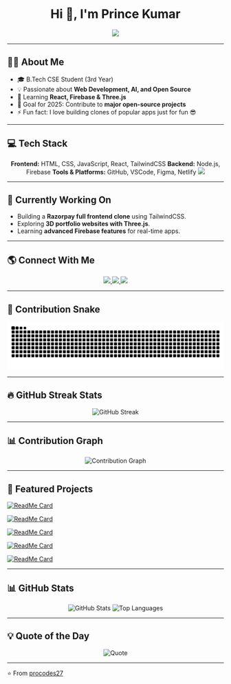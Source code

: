 <!-- Profile README for procodes27 -->

<h1 align="center">Hi 👋, I'm Prince Kumar</h1>
<p align="center">
  <img src="https://readme-typing-svg.herokuapp.com?color=00FF00&size=25&center=true&vCenter=true&width=500&lines=Hello+World!;I+am+Prince+Kumar;Welcome+to+my+GitHub+profile;Full+Stack+Developer+🚀;Open+Source+Enthusiast" />
</p>

---

## 👨‍💻 About Me  
- 🎓 B.Tech CSE Student (3rd Year)  
- 💡 Passionate about **Web Development, AI, and Open Source**   
- 🌱 Learning **React, Firebase & Three.js**  
- 🎯 Goal for 2025: Contribute to **major open-source projects**  
- ⚡ Fun fact: I love building clones of popular apps just for fun 😎  

---

## 💻 Tech Stack
<p align="center">
  <b>Frontend:</b> HTML, CSS, JavaScript, React, TailwindCSS  
  <b>Backend:</b> Node.js, Firebase  
  <b>Tools & Platforms:</b> GitHub, VSCode, Figma, Netlify  
  <img src="https://skillicons.dev/icons?i=html,css,js,react,tailwind,threejs,firebase,github,vscode" />
</p>

---

## 🔭 Currently Working On
- Building a **Razorpay full frontend clone** using TailwindCSS.  
- Exploring **3D portfolio websites with Three.js**.  
- Learning **advanced Firebase features** for real-time apps.

---

## 🌎 Connect With Me  
<p align="center">
  <a href="https://www.linkedin.com/in/prince-kumar-06233a28b/">
    <img src="https://skillicons.dev/icons?i=linkedin" />
  </a>
  <a href="mailto:sukheprince27@gmail.com">
    <img src="https://skillicons.dev/icons?i=gmail" />
  </a>
  <a href="https://github.com/procodes27">
    <img src="https://skillicons.dev/icons?i=github" />
  </a>
</p>

---

## 🐍 Contribution Snake
<p align="center">
  <img src="https://github.com/procodes27/procodes27/blob/output/github-contribution-grid-snake.svg" alt="Snake animation" />
</p>

---

## 🔥 GitHub Streak Stats
<p align="center">
  <img src="https://github-readme-streak-stats.herokuapp.com/?user=procodes27&theme=radical" alt="GitHub Streak" />
</p>

---

## 📊 Contribution Graph
<p align="center">
  <img src="https://github-readme-activity-graph.vercel.app/graph?username=procodes27&theme=react-dark&hide_border=true" alt="Contribution Graph" />
</p>

---

## 📂 Featured Projects  

[![ReadMe Card](https://github-readme-stats.vercel.app/api/pin/?username=procodes27&repo=the-recipe-box&theme=radical)](https://github.com/procodes27/the-recipe-box)

[![ReadMe Card](https://github-readme-stats.vercel.app/api/pin/?username=procodes27&repo=LeetCode&theme=radical)](https://github.com/procodes27/LeetCode)

[![ReadMe Card](https://github-readme-stats.vercel.app/api/pin/?username=procodes27&repo=weather-now&theme=radical)](https://github.com/procodes27/weather-now)

[![ReadMe Card](https://github-readme-stats.vercel.app/api/pin/?username=procodes27&repo=todo-app&theme=radical)](https://github.com/procodes27/todo-app)

[![ReadMe Card](https://github-readme-stats.vercel.app/api/pin/?username=procodes27&repo=GeeksforGeeks&theme=radical)](https://github.com/procodes27/GeeksforGeeks)

---

## 📊 GitHub Stats  
<p align="center">
  <img src="https://github-readme-stats.vercel.app/api?username=procodes27&show_icons=true&theme=radical" alt="GitHub Stats" />
  <img src="https://github-readme-stats.vercel.app/api/top-langs/?username=procodes27&layout=compact&theme=radical" alt="Top Languages" />
</p>

---

## 💡 Quote of the Day
<p align="center">
  <img src="https://quotes-github-readme.vercel.app/api?type=horizontal&theme=radical" alt="Quote" />
</p>

---

⭐️ From [procodes27](https://github.com/procodes27)
